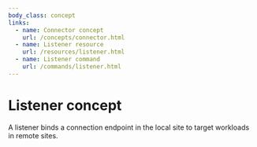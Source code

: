 ```yaml
---
body_class: concept
links:
  - name: Connector concept
    url: /concepts/connector.html
  - name: Listener resource
    url: /resources/listener.html
  - name: Listener command
    url: /commands/listener.html
---
```


# Listener concept

<section>

A listener binds a connection endpoint in the local site to
target workloads in remote sites.

</section>

